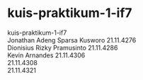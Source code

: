 # kuis-praktikum-1-if7
kuis-praktikum-1-if7 <br>
Jonathan Adeng Sparsa Kusworo 21.11.4276 <br>
Dionisius Rizky Pramusinto 21.11.4286 <br>
Kevin Arnandes 21.11.4306 <br>
21.11.4308 <br>
21.11.4321
